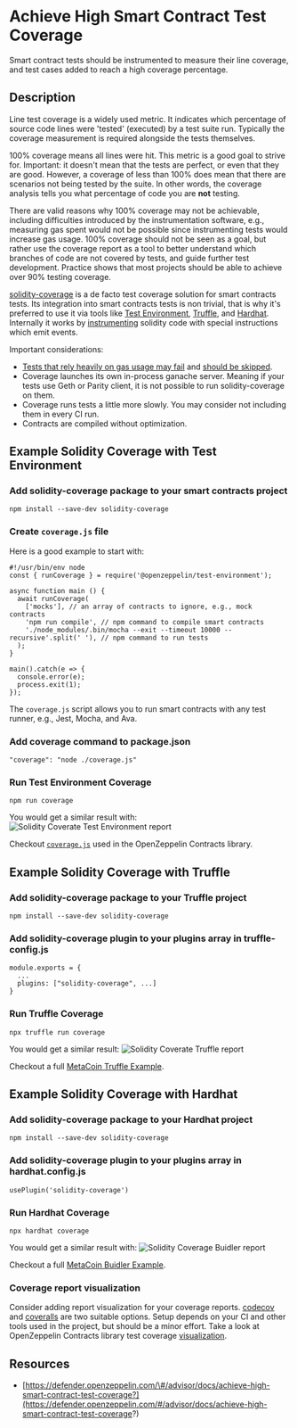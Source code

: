 # Achieve High Smart Contract Test Coverage

Smart contract tests should be instrumented to measure their line coverage, and test cases added to reach a high coverage percentage.

## Description

Line test coverage is a widely used metric. It indicates which percentage of source code lines were 'tested' \(executed\) by a test suite run. Typically the coverage measurement is required alongside the tests themselves.

100% coverage means all lines were hit. This metric is a good goal to strive for. Important: it doesn't mean that the tests are perfect, or even that they are good. However, a coverage of less than 100% does mean that there are scenarios not being tested by the suite. In other words, the coverage analysis tells you what percentage of code you are **not** testing.

There are valid reasons why 100% coverage may not be achievable, including difficulties introduced by the instrumentation software, e.g., measuring gas spent would not be possible since instrumenting tests would increase gas usage. 100% coverage should not be seen as a goal, but rather use the coverage report as a tool to better understand which branches of code are not covered by tests, and guide further test development. Practice shows that most projects should be able to achieve over 90% testing coverage.

[solidity-coverage](https://github.com/sc-forks/solidity-coverage) is a de facto test coverage solution for smart contracts tests. Its integration into smart contracts tests is non trivial, that is why it's preferred to use it via tools like [Test Environment](https://docs.openzeppelin.com/test-environment/0.1/), [Truffle](https://www.trufflesuite.com/), and [Hardhat](https://hardhat.org/). Internally it works by [instrumenting](https://blog.colony.io/code-coverage-for-solidity-eecfa88668c2/) solidity code with special instructions which emit events.

Important considerations:

* [Tests that rely heavily on gas usage may fail](https://github.com/sc-forks/solidity-coverage/blob/master/docs/faq.md#notes-on-gas-distortion) and [should be skipped](https://github.com/sc-forks/solidity-coverage/blob/master/docs/advanced.md#skipping-tests).
* Coverage launches its own in-process ganache server. Meaning if your tests use Geth or Parity client, it is not possible to run solidity-coverage on them.
* Coverage runs tests a little more slowly. You may consider not including them in every CI run.
* Contracts are compiled without optimization.

## Example Solidity Coverage with Test Environment

### Add solidity-coverage package to your smart contracts project

```text
npm install --save-dev solidity-coverage
```

### Create `coverage.js` file

Here is a good example to start with:

```text
#!/usr/bin/env node
const { runCoverage } = require('@openzeppelin/test-environment');

async function main () {
  await runCoverage(
    ['mocks'], // an array of contracts to ignore, e.g., mock contracts
    'npm run compile', // npm command to compile smart contracts
    './node_modules/.bin/mocha --exit --timeout 10000 --recursive'.split(' '), // npm command to run tests
  );
}

main().catch(e => {
  console.error(e);
  process.exit(1);
});
```

The `coverage.js` script allows you to run smart contracts with any test runner, e.g., Jest, Mocha, and Ava.

### Add coverage command to package.json

```text
"coverage": "node ./coverage.js"
```

### Run Test Environment Coverage

```text
npm run coverage
```

You would get a similar result with: ![Solidity Coverate Test Environment report](https://github.com/OpenZeppelin/security-best-practices/blob/ef434b9aa28a46cddd21d64e58ade1a3bf22d136/images/test-env-solidity-coverage.png?raw=true)

Checkout [`coverage.js`](https://github.com/OpenZeppelin/openzeppelin-contracts/blob/master/scripts/coverage.js) used in the OpenZeppelin Contracts library.

## Example Solidity Coverage with Truffle

### Add solidity-coverage package to your Truffle project

```text
npm install --save-dev solidity-coverage
```

### Add solidity-coverage plugin to your plugins array in truffle-config.js

```text
module.exports = {
  ...
  plugins: ["solidity-coverage", ...]
}
```

### Run Truffle Coverage

```text
npx truffle run coverage
```

You would get a similar result: ![Solidity Coverate Truffle report](https://github.com/OpenZeppelin/security-best-practices/blob/ef434b9aa28a46cddd21d64e58ade1a3bf22d136/images/truffle-solidity-coverage.png?raw=true)

Checkout a full [MetaCoin Truffle Example](https://github.com/ylv-io/metacoin-solidity-coverage-example).

## Example Solidity Coverage with Hardhat

### Add solidity-coverage package to your Hardhat project

```text
npm install --save-dev solidity-coverage
```

### Add solidity-coverage plugin to your plugins array in hardhat.config.js

```text
usePlugin('solidity-coverage')

```

### Run Hardhat Coverage

```text
npx hardhat coverage
```

You would get a similar result with: ![Solidity Coverage Buidler report](https://github.com/OpenZeppelin/security-best-practices/blob/ef434b9aa28a46cddd21d64e58ade1a3bf22d136/images/buidler-solidity-coverage.png?raw=true)

Checkout a full [MetaCoin Buidler Example](https://github.com/sc-forks/buidler-e2e/tree/coverage).

### Coverage report visualization

Consider adding report visualization for your coverage reports. [codecov](https://codecov.io/) and [coveralls](https://coveralls.io/) are two suitable options. Setup depends on your CI and other tools used in the project, but should be a minor effort. Take a look at OpenZeppelin Contracts library test coverage [visualization](https://codecov.io/gh/OpenZeppelin/openzeppelin-contracts).

## Resources

* [https://defender.openzeppelin.com/\#/advisor/docs/achieve-high-smart-contract-test-coverage?](https://defender.openzeppelin.com/#/advisor/docs/achieve-high-smart-contract-test-coverage?)

